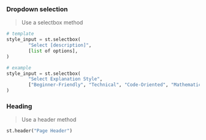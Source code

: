 ### Dropdown selection

> Use a selectbox method

```python
# template
style_input = st.selectbox(
        "Select [description]",
        [list of options],
)

# example
style_input = st.selectbox(
        "Select Explanation Style",
        ["Beginner-Friendly", "Technical", "Code-Oriented", "Mathematical"],
)
```

### Heading

> Use a header method

```python
st.header("Page Header")
```
